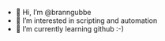 - 👋 Hi, I’m @branngubbe
- 👀 I’m interested in scripting and automation
- 🌱 I’m currently learning github :-)
<!---
branngubbe/branngubbe is a ✨ special ✨ repository because its `README.md` (this file) appears on your GitHub profile.
You can click the Preview link to take a look at your changes.
--->
